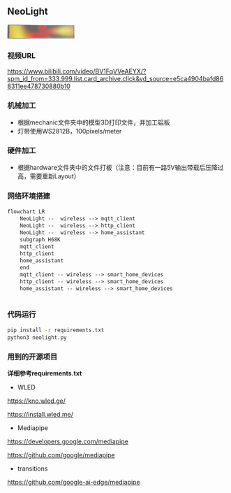 ## NeoLight

![]()<img src="media/neolight_2.PNG" alt="neolight_2" style="zoom:15%;" />

### 视频URL

https://www.bilibili.com/video/BV1FqVVeAEYX/?spm_id_from=333.999.list.card_archive.click&vd_source=e5ca4904bafd868311ee478730880b10

### 机械加工

- 根据mechanic文件夹中的模型3D打印文件，并加工铝板
- 灯带使用WS2812B，100pixels/meter

### 硬件加工

- 根据hardware文件夹中的文件打板（注意：目前有一路5V输出带载后压降过高，需要重新Layout）

### 网络环境搭建

```mermaid
flowchart LR
    NeoLight --  wireless --> mqtt_client
    NeoLight --  wireless --> http_client
    NeoLight --  wireless --> home_assistant
    subgraph H68K
    mqtt_client
    http_client
    home_assistant
    end
    mqtt_client -- wireless --> smart_home_devices
    http_client -- wireless --> smart_home_devices
    home_assistant -- wireless --> smart_home_devices
    	
```

### 代码运行

```bash
pip install -r requirements.txt
python3 neolight.py
```

### 用到的开源项目

**详细参考requirements.txt**

- WLED

https://kno.wled.ge/

https://install.wled.me/

- Mediapipe

https://developers.google.com/mediapipe

https://github.com/google/mediapipe

- transitions

https://github.com/google-ai-edge/mediapipe